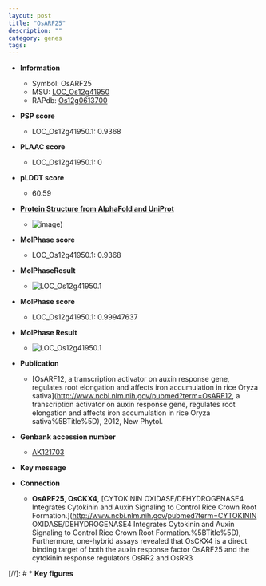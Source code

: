 ```yaml
---
layout: post
title: "OsARF25"
description: ""
category: genes
tags: 
---
```


* **Information**  
    + Symbol: OsARF25  
    + MSU: [LOC_Os12g41950](http://rice.plantbiology.msu.edu/cgi-bin/ORF_infopage.cgi?orf=LOC_Os12g41950)  
    + RAPdb: [Os12g0613700](http://rapdb.dna.affrc.go.jp/viewer/gbrowse_details/irgsp1?name=Os12g0613700)  

* **PSP score**  
    + LOC_Os12g41950.1: 0.9368 

* **PLAAC score**  
    + LOC_Os12g41950.1: 0 

* **pLDDT score**
    + 60.59

* **[Protein Structure from AlphaFold and UniProt](https://www.uniprot.org/uniprotkb/Q2QM84/entry#structure)**
    + ![image](https://ricepsp.github.io/images/Q2/AF-Q2QM84-F1.png))

* **MolPhase score**
    + LOC_Os12g41950.1: 0.9368

* **MolPhaseResult**
    + ![LOC_Os12g41950.1](https://ricepsp.github.io/pictures/LOC_Os12g/LOC_Os12g41950.1.png)

* **MolPhase score**
    + LOC_Os12g41950.1: 0.99947637

* **MolPhase Result**
    + ![LOC_Os12g41950.1](https://304243504.github.io/Pictures/LOC_Os12g/LOC_Os12g41950.1.png)

* **Publication**  
    + [OsARF12, a transcription activator on auxin response gene, regulates root elongation and affects iron accumulation in rice Oryza sativa](http://www.ncbi.nlm.nih.gov/pubmed?term=OsARF12, a transcription activator on auxin response gene, regulates root elongation and affects iron accumulation in rice Oryza sativa%5BTitle%5D), 2012, New Phytol.

* **Genbank accession number**  
    + [AK121703](http://www.ncbi.nlm.nih.gov/nuccore/AK121703)

* **Key message**  

* **Connection**  
    + __OsARF25__, __OsCKX4__, [CYTOKININ OXIDASE/DEHYDROGENASE4 Integrates Cytokinin and Auxin Signaling to Control Rice Crown Root Formation.](http://www.ncbi.nlm.nih.gov/pubmed?term=CYTOKININ OXIDASE/DEHYDROGENASE4 Integrates Cytokinin and Auxin Signaling to Control Rice Crown Root Formation.%5BTitle%5D), Furthermore, one-hybrid assays revealed that OsCKX4 is a direct binding target of both the auxin response factor OsARF25 and the cytokinin response regulators OsRR2 and OsRR3

[//]: # * **Key figures**  


